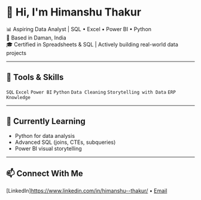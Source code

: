 # 👋 Hi, I'm Himanshu Thakur

📊 Aspiring Data Analyst | SQL • Excel • Power BI • Python  
📍 Based in Daman, India  
🎓 Certified in Spreadsheets & SQL | Actively building real-world data projects

---

## 🔧 Tools & Skills

`SQL` `Excel` `Power BI` `Python` `Data Cleaning` `Storytelling with Data` `ERP Knowledge`

---

## 🧠 Currently Learning

- Python for data analysis
- Advanced SQL (joins, CTEs, subqueries)
- Power BI visual storytelling

---

## 📫 Connect With Me

[LinkedIn]https://www.linkedin.com/in/himanshu--thakur/ • [Email](himanshuth87@gmail.com)

